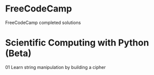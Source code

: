 # FreeCodeCamp
FreeCodeCamp completed solutions

# Scientific Computing with Python (Beta)
01 Learn string manipulation by building a cipher
